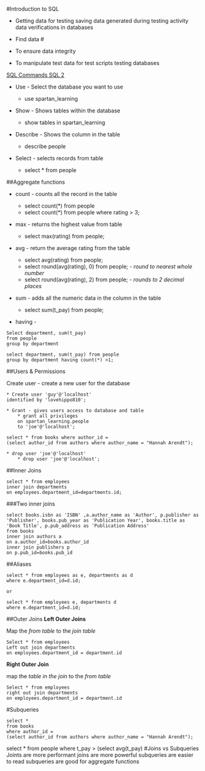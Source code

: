 #Introduction to SQL

* Getting data for testing 
saving data generated during testing activity 
data verifications in databases 

* Find data #
* To ensure data integrity 
* To manipulate test data for test scripts 
testing databases 

[SQL Commands ](https://www.tutorialspoint.com/sql/sql-insert-query.htm)
[SQL 2](http://g2pc1.bu.edu/~qzpeng/manual/MySQL%20Commands.htm)

* Use - Select the database you want to use 
	* use spartan_learning 

* Show - Shows tables within the database 
	* show tables in spartan_learning 

* Describe - Shows the column in the table 
	* describe people 

* Select - selects records from table 
	* select * from people 

##Aggregate functions
* count - counts all the record in the table 
	* select count(*) from people 
	* select count(*) from people where rating > 3;

* max - returns the highest value from table 
	* select max(rating) from people; 

* avg - return the average rating from the table 
	* select avg(rating) from people; 
	* select round(avg(rating), 0) from people; - *round to nearest whole number*
	* select round(avg(rating), 2) from people; - *rounds to 2 decimal places*
* sum - adds all the numeric data in the column in the table 
	* select sum(t_pay) from people; 
* having - 
```
Select department, sum(t_pay)
from people
group by department
```	  
```
select department, sum(t_pay) from people 
group by department having count(*) >1;
```
##Users & Permissions 

Create user - create a new user for the database 

```
* Create user 'guy'@'localhost'
identified by 'lovehippo810';
``` 
```
* Grant - gives users access to database and table 
	* grant all privileges 
	on spartan_learning.people
	to 'joe'@'localhost';

```

```
select * from books where author_id = 
(select author_id from authors where author_name = "Hannah Arendt");

```

```
* drop user 'joe'@'localhost'
	* drop user 'joe'@'localhost';
```

##Inner Joins 

```
select * from employees
inner join departments
on employees.department_id=departments.id;
```
###Two inner joins 
```
select books.isbn as 'ISBN' ,a.author_name as 'Author', p.publisher as 'Publisher', books.pub_year as 'Publication Year', books.title as 'Book Title', p.pub_address as 'Publication Address'
from books
inner join authors a
on a.author_id=books.author_id
inner join publishers p
on p.pub_id=books.pub_id
```
##Aliases 
```
select * from employees as e, departments as d 
where e.department_id=d.id;

or 

select * from employees e, departments d 
where e.department_id=d.id;

```
##Outer Joins 
**Left Outer Joins**

Map the *from table* to the *join table*

```
Select * from employees 
Left out join departments 
on employees.department_id = department.id
```

**Right Outer Join** 

map the *table in the join* to the *from table* 

```
Select * from employees 
right out join departments 
on employees.department_id = department.id 
```

#Subqueries

```
select * 
from books 
where author_id = 
(select author_id from authors where author_name = "Hannah Arendt");
```

select * from people where t_pay > (select avg(t_pay)
#Joins vs Subqueries 
Joints are more performant 
joins are more powerful 
subqueries are easier to read 
subqueries are good for aggregate functions 

